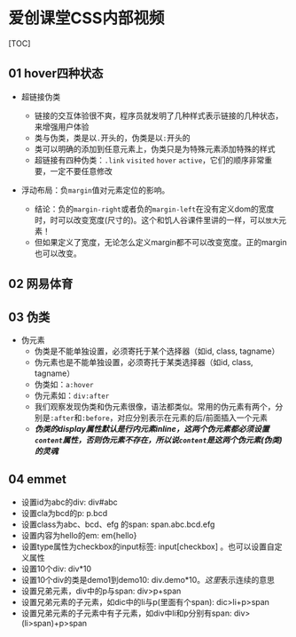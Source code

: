 # 爱创课堂CSS内部视频

[TOC]

## 01 hover四种状态

- 超链接伪类 
  - 链接的交互体验很不爽，程序员就发明了几种样式表示链接的几种状态，来增强用户体验
  - 类与伪类，类是以`.`开头的，伪类是以`:`开头的
  - 类可以明确的添加到任意元素上，伪类只是为特殊元素添加特殊的样式
  - 超链接有四种伪类：`.link` `visited` `hover` `active`，它们的顺序非常重要，一定不要任意修改

- 浮动布局：负`margin`值对元素定位的影响。
  - 结论：负的`margin-right`或者负的`margin-left`在没有定义dom的宽度时，时可以改变宽度(尺寸的)。这个和饥人谷课件里讲的一样，可以`放大`元素！
  - 但如果定义了宽度，无论怎么定义margin都不可以改变宽度。正的margin也可以改变。

## 02 网易体育

## 03 伪类

- 伪元素
  - 伪类是不能单独设置，必须寄托于某个选择器（如id, class, tagname）
  - 伪元素也是不能单独设置，必须寄托于某类选择器（如id, class, tagname）
  - 伪类如：`a:hover`
  - 伪元素如：`div:after`
  - 我们观察发现伪类和伪元素很像，语法都类似。常用的伪元素有两个，分别是`:after`和`:before`，对应分别表示在元素的后/前面插入一个元素
  - ***伪类的display属性默认是行内元素inline，这两个伪元素都必须设置`content`属性，否则伪元素不存在，所以说`content`是这两个伪元素(伪类)的灵魂***

## 04 emmet

- 设置id为abc的div: div#abc
- 设置cla为bcd的p: p.bcd
- 设置class为abc、bcd、efg 的span: span.abc.bcd.efg
- 设置内容为hello的em: em{hello}
- 设置type属性为checkbox的input标签: input[checkbox] 。也可以设置自定义属性
- 设置10个div: div*10
- 设置10个div的类是demo1到demo10: div.demo$*10 。 这里$表示连续的意思
- 设置兄弟元素，div中的p与span: div>p+span
- 设置兄弟元素的子元素，如dic中的li与p(里面有个span): dic>li+p>span
- 设置兄弟元素的子元素中有子元素，如div中li和p分别有span: div>(li>span)+p>span
